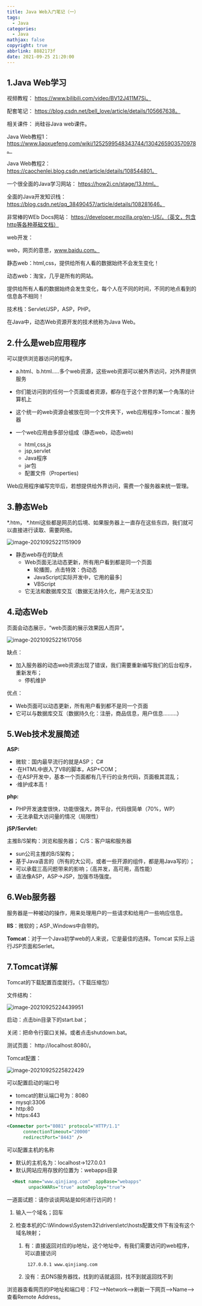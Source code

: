 ```yaml
---
title: Java Web入门笔记（一）
tags:
  - Java
categories:
  - Java
mathjax: false
copyright: true
abbrlink: 8882173f
date: 2021-09-25 21:20:00
---
```


## 1.Java Web学习

视频教程： https://www.bilibili.com/video/BV12J411M7Sj。

<!--more-->

配套笔记： https://blog.csdn.net/bell_love/article/details/105667638。

相关课件： 尚硅谷Java web课件。

Java Web教程1： https://www.liaoxuefeng.com/wiki/1252599548343744/1304265903570978。

Java Web教程2：https://caochenlei.blog.csdn.net/article/details/108544801。

一个很全面的Java学习网站： https://how2j.cn/stage/13.html。

全面的Java开发知识栈： https://blog.csdn.net/qq_38490457/article/details/108281646。

非常棒的WEb Docs网站： https://developer.mozilla.org/en-US/。（英文，包含http等各种基础文档）

web开发：

web，网页的意思，www.baidu.com。

静态web：html,css，提供给所有人看的数据始终不会发生变化！

动态web：淘宝，几乎是所有的网站。

提供给所有人看的数据始终会发生变化，每个人在不同的时间，不同的地点看到的信息各不相同！

技术栈：Servlet/JSP，ASP，PHP。

在Java中，动态Web资源开发的技术统称为Java Web。

## 2.什么是web应用程序

可以提供浏览器访问的程序。

- a.html、b.html.….多个web资源，这些web资源可以被外界访问，对外界提供服务
- 你们能访问到的任何一个页面或者资源，都存在于这个世界的某一个角落的计算机上

- 这个统一的web资源会被放在同一个文件夹下，web应用程序>Tomcat：服务器

- 一个web应用由多部分组成（静态web，动态web)
    - html,css,js
    - jsp,servlet
    - Java程序
    - jar包
    - 配置文件（Properties)

Web应用程序编写完毕后，若想提供给外界访问，需费一个服务器来统一管理。

## 3.静态Web

*.htm， *.html这些都是网员的后境、如果服务器上一直存在这些东四，我们就可以直接进行读取、需要网络。

![image-20210925221151909](https://gitee.com/grant1499/blog-pic/raw/master/img/202110232059488.png)

- 静态web存在的缺点
    - Web页面无法动态更新，所有用户看到都是同一个页面
        - 轮播图，点击特效：伪动态
        - JavaScript[实际开发中，它用的最多]
        - VBScript
    - 它无法和数据库交互（数据无法持久化，用户无法交互）

## 4.动态Web

页面会动态展示，“web页面的展示效果因人而异”。

![image-20210925221617056](https://gitee.com/grant1499/blog-pic/raw/master/img/202110232059525.png)

缺点：

- 加入服务器的动态web资源出现了错误，我们需要重新编写我们的后台程序，重新发布；
    - 停机维护

优点：

- Web页面可以动态更新，所有用户看到都不是同一个页面
- 它可以与数据库交互（数据持久化：注册，商品信息，用户信息………）

## 5.Web技术发展简述

**ASP:**

- 微软：国内最早流行的就是ASP； C#
- ·在HTML中嵌入了VB的脚本，ASP+COM；
- ·在ASP开发中，基本一个页面都有几干行的业务代码，页面极其混乱；
- ·维护成本高！

**php:**

- PHP开发速度很快，功能很强大，跨平台，代码很简单（70%，WP）
- ·无法承载大访问量的情况（局限性）

**jSP/Servlet:**

主推B/S架构：浏览和服务器；   C/S：客户端和服务器

- sun公司主推的B/S架构；
- 基于Java语言的（所有的大公司，或者一些开源的组件，都是用Java写的）；
- 可以承载三高问题带来的影响；（高并发，高可用，高性能）
- 语法像ASP，ASP->JSP，加强市场强度。

## 6.Web服务器

服务器是一种被动的操作，用来处理用户的一些请求和给用户一些响应信息。

**lIS**：微软的；ASP.,Windows中自带的。

**Tomcat**：对于一个Java初学web的人来说，它是最佳的选择。Tomcat 实际上运行JSP页面和Serlet。

## 7.Tomcat详解

Tomcat的下载配置百度就行。（下载压缩包）

文件结构：

![image-20210925224439951](https://gitee.com/grant1499/blog-pic/raw/master/img/202110232059551.png)

启动：点击bin目录下的start.bat；

关闭：把命令行窗口关掉。或者点击shutdown.bat。

测试页面： http://localhost:8080/。

Tomcat配置：

![image-20210925225822429](https://gitee.com/grant1499/blog-pic/raw/master/img/202110232059579.png)

可以配置启动的端口号

- tomcat的默认端口号为：8080
- mysql:3306
- http:80
- https:443

```xml
<Connector port="8081" protocol="HTTP/1.1"
      connectionTimeout="20000"
      redirectPort="8443" />
```

可以配置主机的名称

- 默认的主机名为：localhost->127.0.0.1
- 默认网站应用存放的位置为：webapps目录

```xml
  <Host name="www.qinjiang.com"  appBase="webapps"
        unpackWARs="true" autoDeploy="true">
```

一道面试题：请你谈谈网站是如何进行访问的！

1. 输入一个域名；回车

2. 检查本机的C:\Windows\System32\drivers\etc\hosts配置文件下有没有这个域名映射；

    1. 有：直接返回对应的ip地址，这个地址中，有我们需要访问的web程序，可以直接访问

        ` 127.0.0.1 www.qinjiang.com`

     2. 没有：去DNS服务器找，找到的话就返回，找不到就返回找不到

浏览器查看网页的IP地址和端口号：F12-->Network-->刷新一下网页-->Name-->查看Remote Address。

